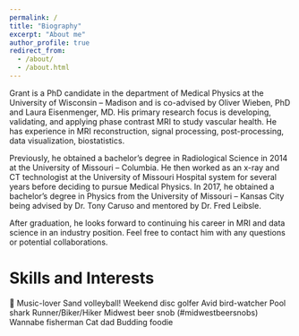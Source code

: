 ```yaml
---
permalink: /
title: "Biography"
excerpt: "About me"
author_profile: true
redirect_from: 
  - /about/
  - /about.html
---
```


Grant is a PhD candidate in the department of Medical Physics at the University of Wisconsin – Madison and is co-advised by Oliver Wieben, PhD and Laura Eisenmenger, MD. His primary research focus is developing, validating, and applying phase contrast MRI to study vascular health. He has experience in MRI reconstruction, signal processing, post-processing, data visualization, biostatistics. 

Previously, he obtained a bachelor’s degree in Radiological Science in 2014 at the University of Missouri – Columbia. He then worked as an x-ray and CT technologist at the University of Missouri Hospital system for several years before deciding to pursue Medical Physics. In 2017, he obtained a bachelor’s degree in Physics from the University of Missouri – Kansas City being advised by Dr. Tony Caruso and mentored by Dr. Fred Leibsle. 

After graduation, he looks forward to continuing his career in MRI and data science in an industry position. Feel free to contact him with any questions or potential collaborations.

Skills and Interests
======
:saxophone: Music-lover
Sand volleyball!
Weekend disc golfer
Avid bird-watcher
Pool shark
Runner/Biker/Hiker
Midwest beer snob (#midwestbeersnobs)
Wannabe fisherman
Cat dad
Budding foodie

